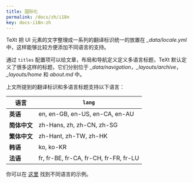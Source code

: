 ```yaml
---
title: 国际化
permalink: /docs/zh/i18n
key: docs-i18n-zh
---
```


TeXt 把 UI 元素的文字整理成一系列的翻译标识统一的放置在 *_data/locale.yml* 中，这样能够比较方便添加不同语言的支持。

通过 `titles` 配置项可以给文章，布局和导航定义定义多语言标题，TeXt 默认定义了很多这样的标题，它们分别位于 *_data/navigation*，*_layouts/archive*，*_layouts/home* 和 *about.md* 中。

<!-- more -->

上文所提到的翻译标识和多语言标题支持以下语言：
<!-- @start locale config -->

| 语言     | `lang` |
| ---     | ---    |
| **英语** | en, en-GB, en-US, en-CA, en-AU |
| **简体中文**  | zh-Hans, zh, zh-CN, zh-SG |
| **繁体中文**  | zh-Hant, zh-TW, zh-HK |
| **韩语** | ko, ko-KR |
| **法语** | fr, fr-BE, fr-CA, fr-CH, fr-FR, fr-LU |

<!-- @end locale config -->
你可以在 [这里](https://kitian616.github.io/jekyll-TeXt-theme/samples.html#languages) 找到不同语言的示例。

